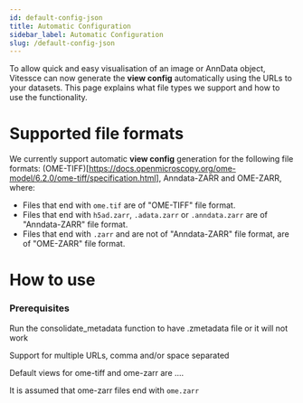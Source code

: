 ```yaml
---
id: default-config-json
title: Automatic Configuration
sidebar_label: Automatic Configuration
slug: /default-config-json
---
```


To allow quick and easy visualisation of an image or AnnData object, Vitessce can now generate the __view config__ automatically using the URLs to your datasets. This page explains what file types we support and how to use the functionality.

# Supported file formats
We currently support automatic __view config__ generation for the following file formats: (OME-TIFF)[https://docs.openmicroscopy.org/ome-model/6.2.0/ome-tiff/specification.html], Anndata-ZARR and OME-ZARR, where:

- Files that end with `ome.tif` are of "OME-TIFF" file format.
- Files that end with `h5ad.zarr`, `.adata.zarr` or `.anndata.zarr` are of "Anndata-ZARR" file format.
- Files that end with `.zarr` and are not of "Anndata-ZARR" file format, are of "OME-ZARR" file format.
 
# How to use


### Prerequisites
Run the consolidate_metadata function to have .zmetadata file or it will not work

Support for multiple URLs, comma and/or space separated

Default views for ome-tiff and ome-zarr are ....

It is assumed that ome-zarr files end with `ome.zarr`
